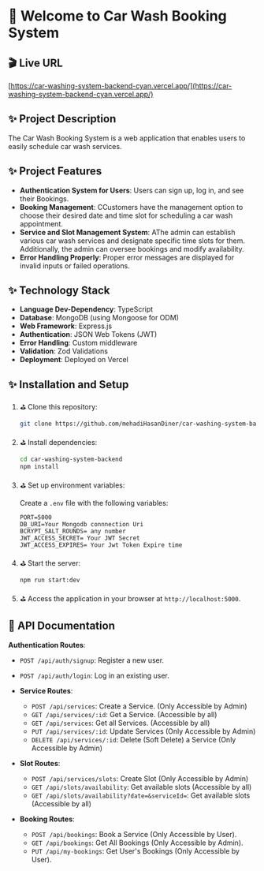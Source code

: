 # 📢 Welcome to Car Wash Booking System

## 🎬 Live URL

[https://car-washing-system-backend-cyan.vercel.app/](https://car-washing-system-backend-cyan.vercel.app/)

## ✨ Project Description

The Car Wash Booking System is a web application that enables users to easily schedule car wash services.

## ✨ Project Features

- **Authentication System for Users**: Users can sign up, log in, and see their Bookings.
- **Booking Management**: CCustomers have the management option to choose their desired date and time slot for scheduling a car wash appointment.
- **Service and Slot Management System**: AThe admin can establish various car wash services and designate specific time slots for them. Additionally, the admin can oversee bookings and modify availability.
- **Error Handling Properly**: Proper error messages are displayed for invalid inputs or failed operations.

## ✨ Technology Stack

- **Language Dev-Dependency**: TypeScript
- **Database**: MongoDB (using Mongoose for ODM)
- **Web Framework**: Express.js
- **Authentication**: JSON Web Tokens (JWT)
- **Error Handling**: Custom middleware
- **Validation**: Zod Validations
- **Deployment**: Deployed on Vercel

## ✨ Installation and Setup

1. ⛳ Clone this repository:

   ```bash
   git clone https://github.com/mehadiHasanDiner/car-washing-system-backend
   ```

2. ⛳ Install dependencies:

   ```bash
   cd car-washing-system-backend
   npm install
   ```

3. ⛳ Set up environment variables:

   Create a `.env` file with the following variables:

   ```
   PORT=5000
   DB_URI=Your Mongodb connnection Uri
   BCRYPT_SALT_ROUNDS= any number
   JWT_ACCESS_SECRET= Your JWT Secret
   JWT_ACCESS_EXPIRES= Your Jwt Token Expire time

   ```

4. ⛳ Start the server:

   ```bash
   npm run start:dev
   ```

5. ⛳ Access the application in your browser at `http://localhost:5000`.

## 📘 API Documentation

 **Authentication Routes**:

  - `POST /api/auth/signup`: Register a new user.
  - `POST /api/auth/login`: Log in an existing user.

- **Service Routes**:

  - `POST /api/services`: Create a Service. (Only Accessible by Admin)
  - `GET /api/services/:id`: Get a Service. (Accessible by all)
  - `GET /api/services`: Get all Services. (Accessible by all)
  - `PUT /api/services/:id`: Update Services (Only Accessible by Admin)
  - `DELETE /api/services/:id`: Delete (Soft Delete) a Service (Only Accessible by Admin)

- **Slot Routes**:

  - `POST /api/services/slots`: Create Slot (Only Accessible by Admin)
  - `GET /api/slots/availability`: Get available slots (Accessible by all)
  - `GET /api/slots/availability?date=&serviceId=`: Get available slots (Accessible by all)

- **Booking Routes**:
  - `POST /api/bookings`: Book a Service (Only Accessible by User).
  - `GET /api/bookings`: Get All Bookings (Only Accessible by Admin).
  - `PUT /api/my-bookings`: Get User's Bookings (Only Accessible by User).
